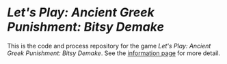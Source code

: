 # *Let's Play: Ancient Greek Punishment: Bitsy Demake*

This is the code and process repository for the game *Let's Play: Ancient Greek Punishment: Bitsy Demake*. See the [information page](info/) for more detail.
